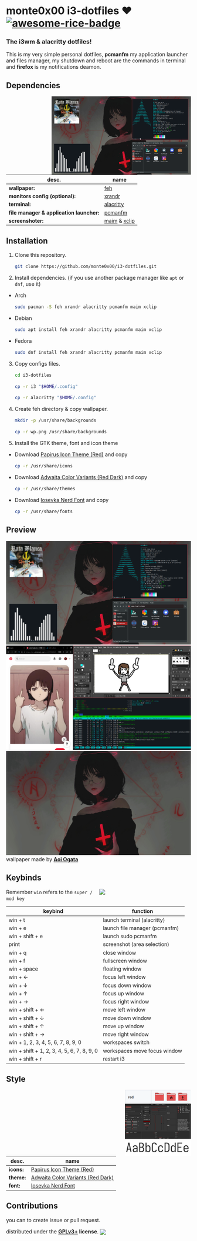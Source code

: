 # monte0x00 i3-dotfiles ♥ [![awesome-rice-badge](https://raw.githubusercontent.com/zemmsoares/awesome-rices/main/assets/awesome-rice-badge.svg)](https://github.com/zemmsoares/awesome-rices)

### The **i3wm** & **alacritty** dotfiles! 

This is my very simple personal dotfiles, **pcmanfm** my application launcher and files manager, my shutdown and reboot are the commands in terminal and **firefox** is my notifications deamon.

## Dependencies
<img src="https://github.com/monte0x00/i3-dotfiles/blob/main/screenshot1.png" align="right" width="380px">

| desc.  | name |
| ------------- | ------------- |
|**wallpaper:** | [feh](https://wiki.archlinux.org/title/Feh)|
|**monitors config (optional):** | [xrandr](https://wiki.archlinux.org/title/Xrandr) |
|**terminal:** | [alacritty](https://github.com/alacritty/alacritty)|
|**file manager & application launcher:** | [pcmanfm](https://github.com/lxde/pcmanfm)|
|**screenshoter:** | [maim](https://github.com/naelstrof/maim) & [xclip](https://github.com/astrand/xclip)|

## Installation
1. Clone this repository.
    ```sh
    git clone https://github.com/monte0x00/i3-dotfiles.git
    ```

2. Install dependencies. (if you use another package manager like `apt` or `dnf`, use it)
- Arch
    ```sh
    sudo pacman -S feh xrandr alacritty pcmanfm maim xclip
    ```
- Debian
    ```sh
    sudo apt install feh xrandr alacritty pcmanfm maim xclip
    ```
- Fedora
    ```sh
    sudo dnf install feh xrandr alacritty pcmanfm maim xclip
    ```
3. Copy configs files.
    ```sh
    cd i3-dotfiles
    ```
    ```sh 
    cp -r i3 "$HOME/.config"
    ```
    ```sh
    cp -r alacritty "$HOME/.config"
    ```

3. Create feh directory & copy wallpaper.
    ```sh
    mkdir -p /usr/share/backgrounds
    ```
    ```sh
    cp -r wp.png /usr/share/backgrounds
    ```


5. Install the GTK theme, font and icon theme
- Download [Papirus Icon Theme (Red)](https://www.gnome-look.org/p/1166289/) and copy
    ```sh
    cp -r /usr/share/icons
    ``` 
- Download [Adwaita Color Variants (Red Dark)](https://www.gnome-look.org/p/1368915/) and copy
    ```sh
    cp -r /usr/share/themes
    ```
- Download [Iosevka Nerd Font](https://www.nerdfonts.com/font-downloads) and copy
    ```sh
    cp -r /usr/share/fonts
    ``` 

## Preview

![](https://github.com/monte0x00/i3-dotfiles/blob/main/screenshot1.png)
![](https://github.com/monte0x00/i3-dotfiles/blob/main/screenshot2.png)
![](https://github.com/monte0x00/i3-dotfiles/blob/main/wp.png)
wallpaper made by **[Aoi Ogata](https://aminoapps.com/c/art/page/item/aoi-ogata/Y6hX_Iex1zr24nldagnobRkZpdJeLd)**

## Keybinds
<img src="https://i.sstatic.net/gXQhI.jpg" align="right" width="250px">

Remember `win` refers to the `super / mod key`

|        keybind                             |                 function                 |
| ------------------------------------------ | ---------------------------------------- |
| win + t                                    | launch terminal (alacritty)              |
| win + e                                    | launch file manager (pcmanfm)            |
| win + shift + e                            | launch sudo pcmanfm                      |
| print                                      | screenshot (area selection)              |
| win + q                                    | close window                             |
| win + f                                    | fullscreen window                        |
| win + space                                | floating window                          |
| win + ←                                    | focus left window                        |
| win + ↓                                    | focus down window                        |
| win + ↑                                    | focus up window                          |
| win + →                                    | focus right window                       |
| win + shift + ←                            | move left window                         |
| win + shift + ↓                            | move down window                         |
| win + shift + ↑                            | move up window                           |
| win + shift + →                            | move right window                        |
| win + 1, 2, 3, 4, 5, 6, 7, 8, 9, 0         | workspaces switch                        |
| win + shift + 1, 2, 3, 4, 5, 6, 7, 8, 9, 0 | workspaces move focus window             |
| win + shift + r                            | restart i3                               |


## Style
<img src="https://github.com/monte0x00/i3-dotfiles/blob/main/style.png" align="right" width="180px">

| desc.  | name |
| ------------- | ------------- |
|**icons:** | [Papirus Icon Theme (Red)](https://www.gnome-look.org/p/1166289/)|
|**theme:** | [Adwaita Color Variants (Red Dark)](https://www.gnome-look.org/p/1368915/) |
|**font:** | [Iosevka Nerd Font](https://www.nerdfonts.com/font-downloads)|

## Contributions
you can to create issue or pull request.

distributed under the **[GPLv3+](https://www.gnu.org/licenses/gpl-3.0.html) license**.
<img src="https://www.gnu.org/graphics/gplv3-with-text-136x68.png" align="center" width="100px"> 
